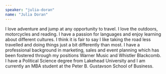 ```yaml
---
speaker: "julia-doran"
name: "Julia Doran"
---
```


I love adventure and jump at any opportunity to travel. I love the
outdoors, motorcycles and reading. I have a passion for languages
and enjoy learning about different cultures. I think it is fair to
say I like taking the road less travelled and doing things just a bit
differently than most. I have a professional background in marketing,
sales and event planning which has been fostered through my positions
Warner Music and Whistler Blackcomb. I have a Political Science degree
from Lakehead University and I am currently an MBA student at the Peter
B. Gustavson School of Business.

